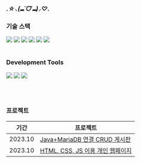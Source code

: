 ### *.☆⸜(⑉˙ᗜ˙⑉)⸝♡.*


### 기술 스택 
  
<img src="https://img.shields.io/badge/Java-007396?style=for-the-badge&logo=Java&logoColor=white">
<img src="https://img.shields.io/badge/HTML5-E34F26?style=for-the-badge&logo=html5&logoColor=white">
<img src="https://img.shields.io/badge/CSS3-1572B6?style=for-the-badge&logo=css3&logoColor=white">
<img src="https://img.shields.io/badge/JavaScript-F7DF1E?style=for-the-badge&logo=JavaScript&logoColor=white">
<img src="https://img.shields.io/badge/MySQL-4479A1?style=for-the-badge&logo=mysql&logoColor=white">
<img src="https://img.shields.io/badge/MariaDB-003545?style=for-the-badge&logo=mariadb&logoColor=white">
<br><br>

### Development Tools
  

<img src="https://img.shields.io/badge/IntelliJIDEA-000000?style=for-the-badge&logo=intellijidea&logoColor=white">
<img src="https://img.shields.io/badge/VisualStudioCode-007ACC?style=for-the-badge&logo=visualstudiocode&logoColor=white">
<img src="https://img.shields.io/badge/EclipseIDE-2C2255?style=for-the-badge&logo=eclipseide&logoColor=white">

<br><br>

  

### 프로젝트
|기간|프로젝트|
|---|---|
|2023.10|[Java+MariaDB 연결 CRUD 게시판](https://github.com/jyeeeh/Project/tree/main/Board(Java%2CMariaDB))|
|2023.10|[HTML, CSS, JS 이용 개인 웹페이지](https://github.com/jyeeeh/Project/tree/main/WebPub)|

<br>





